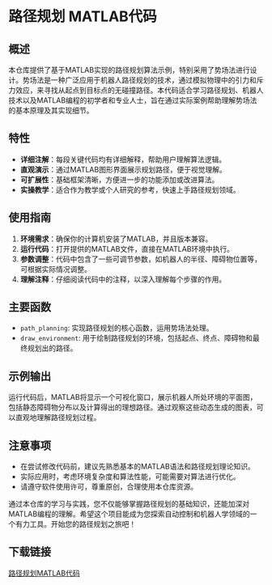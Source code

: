 # 路径规划 MATLAB代码

## 概述

本仓库提供了基于MATLAB实现的路径规划算法示例，特别采用了势场法进行设计。势场法是一种广泛应用于机器人路径规划的技术，通过模拟物理中的引力和斥力效应，来寻找从起点到目标点的无碰撞路径。本代码适合学习路径规划、机器人技术以及MATLAB编程的初学者和专业人士，旨在通过实际案例帮助理解势场法的基本原理及其实现细节。

## 特性

- **详细注解**：每段关键代码均有详细解释，帮助用户理解算法逻辑。
- **直观演示**：通过MATLAB图形界面展示规划路径，便于视觉理解。
- **可扩展性**：基础框架清晰，方便进一步的功能添加或改进算法。
- **实操教学**：适合作为教学或个人研究的参考，快速上手路径规划领域。

## 使用指南

1. **环境需求**：确保你的计算机安装了MATLAB，并且版本兼容。
2. **运行代码**：打开提供的MATLAB文件，直接在MATLAB环境中执行。
3. **参数调整**：代码中包含了一些可调节参数，如机器人的半径、障碍物位置等，可根据实际情况调整。
4. **理解注释**：仔细阅读代码中的注释，以深入理解每个步骤的作用。

## 主要函数

- `path_planning`: 实现路径规划的核心函数，运用势场法处理。
- `draw_environment`: 用于绘制路径规划的环境，包括起点、终点、障碍物和最终规划出的路径。
  
## 示例输出

运行代码后，MATLAB将显示一个可视化窗口，展示机器人所处环境的平面图，包括静态障碍物分布以及计算得出的理想路径。通过观察这些动态生成的图表，可以直观地理解路径规划过程。

## 注意事项

- 在尝试修改代码前，建议先熟悉基本的MATLAB语法和路径规划理论知识。
- 实际应用时，考虑环境复杂度和算法性能，可能需要对算法进行优化。
- 请遵守软件使用许可，尊重原创，合理使用本仓库资源。

通过本仓库的学习与实践，您不仅能够掌握路径规划的基础知识，还能加深对MATLAB编程的理解。希望这个项目能成为您探索自动控制和机器人学领域的一个有力工具。开始您的路径规划之旅吧！

## 下载链接

[路径规划MATLAB代码](https://pan.quark.cn/s/ebf3c79133e1)